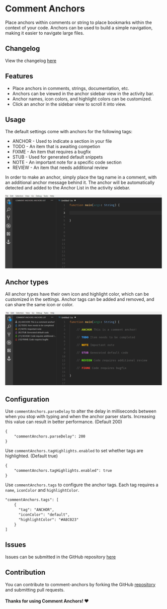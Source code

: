 # Comment Anchors

Place anchors within comments or string to place bookmarks within the context of your code. Anchors can be used to build a simple navigation, making it easier to navigate large files.

## Changelog
View the changelog [here](CHANGELOG.md)

## Features

* Place anchors in comments, strings, documentation, etc.
* Anchors can be viewed in the anchor sidebar view in the activity bar.
* Anchor names, icon colors, and highlight colors can be customized.
* Click an anchor in the sidebar view to scroll it into view. 

## Usage

The default settings come with anchors for the following tags:

* ANCHOR - Used to indicate a section in your file
* TODO - An item that is awaiting competion
* FIXME - An item that requires a bugfix
* STUB - Used for generated default snippets
* NOTE - An important note for a specific code section
* REVIEW - An item that needs additional review

In order to make an anchor, simply place the tag name in a comment, with an additional anchor message behind it. The anchor will be automatically detected and added to the Anchor List in the activity sidebar.

![Preview](media/preview.gif)

## Anchor types

All anchor types have their own icon and highlight color, which can be customized in the settings. Anchor tags can be added and removed, and can share the same icon or color.

![All tags](media/all-anchors.png)

## Configuration

Use `commentAnchors.parseDelay` to alter the delay in milliseconds between when you stop with typing and when the anchor parser starts. Increasing this value can result in better performance. (Default 200)

```
{
	"commentAnchors.parseDelay": 200
}
```

Use `commentAnchors.tagHighlights.enabled` to set whether tags are highlighted. (Default true)

```
{
	"commentAnchors.tagHighlights.enabled": true
}
```

Use `commentAnchors.tags` to configure the anchor tags. Each tag requires a `name`, `iconColor` and `highlightColor`.

```
"commentAnchors.tags": [
    {
      "tag": "ANCHOR",
      "iconColor": "default",
      "highlightColor": "#A8C023"
    }
]
```

## Issues

Issues can be submitted in the GitHub repository [here](https://github.com/ExodiusStudios/vscode-comment-anchors/issues)

## Contribution

You can contribute to comment-anchors by forking the GitHub [repository](https://github.com/ExodiusStudios/vscode-comment-anchors) and submitting pull requests.

#### Thanks for using Comment Anchors! :heart: